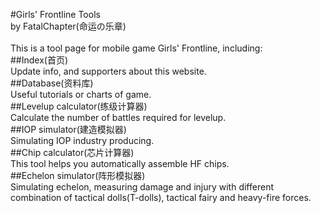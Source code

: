 #Girls' Frontline Tools<br>
by FatalChapter(命运の乐章)<br>
<br>
This is a tool page for mobile game Girls' Frontline, including:<br>
##Index(首页)<br>
Update info, and supporters about this website.<br>
##Database(资料库)<br>
Useful tutorials or charts of game.<br>
##Levelup calculator(练级计算器)<br>
Calculate the number of battles required for levelup.<br>
##IOP simulator(建造模拟器)<br>
Simulating IOP industry producing.<br>
##Chip calculator(芯片计算器)<br>
This tool helps you automatically assemble HF chips.<br>
##Echelon simulator(阵形模拟器)<br>
Simulating echelon, measuring damage and injury with different combination of tactical dolls(T-dolls), tactical fairy and heavy-fire forces.<br>